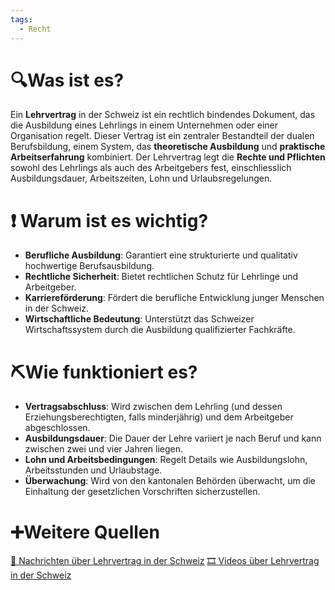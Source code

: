 ```yaml
---
tags:
  - Recht
---
```

# 🔍Was ist es?
Ein **Lehrvertrag** in der Schweiz ist ein rechtlich bindendes Dokument, das die Ausbildung eines Lehrlings in einem Unternehmen oder einer Organisation regelt. Dieser Vertrag ist ein zentraler Bestandteil der dualen Berufsbildung, einem System, das **theoretische Ausbildung** und **praktische Arbeitserfahrung** kombiniert. Der Lehrvertrag legt die **Rechte und Pflichten** sowohl des Lehrlings als auch des Arbeitgebers fest, einschliesslich Ausbildungsdauer, Arbeitszeiten, Lohn und Urlaubsregelungen.

# ❗ Warum ist es wichtig?
- **Berufliche Ausbildung**: Garantiert eine strukturierte und qualitativ hochwertige Berufsausbildung.
- **Rechtliche Sicherheit**: Bietet rechtlichen Schutz für Lehrlinge und Arbeitgeber.
- **Karriereförderung**: Fördert die berufliche Entwicklung junger Menschen in der Schweiz.
- **Wirtschaftliche Bedeutung**: Unterstützt das Schweizer Wirtschaftssystem durch die Ausbildung qualifizierter Fachkräfte.

# ⛏Wie funktioniert es?
- **Vertragsabschluss**: Wird zwischen dem Lehrling (und dessen Erziehungsberechtigten, falls minderjährig) und dem Arbeitgeber abgeschlossen.
- **Ausbildungsdauer**: Die Dauer der Lehre variiert je nach Beruf und kann zwischen zwei und vier Jahren liegen.
- **Lohn und Arbeitsbedingungen**: Regelt Details wie Ausbildungslohn, Arbeitsstunden und Urlaubstage.
- **Überwachung**: Wird von den kantonalen Behörden überwacht, um die Einhaltung der gesetzlichen Vorschriften sicherzustellen.

# ➕Weitere Quellen
[📄 Nachrichten über Lehrvertrag in der Schweiz](https://www.google.com/search?q=Lehrvertrag&tbm=nws)
[🎞 Videos über Lehrvertrag in der Schweiz](https://www.google.com/search?q=Lehrvertrag&tbm=vid)